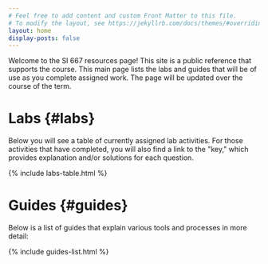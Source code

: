 ```yaml
---
# Feel free to add content and custom Front Matter to this file.
# To modify the layout, see https://jekyllrb.com/docs/themes/#overriding-theme-defaults
layout: home
display-posts: false
---
```


Welcome to the SI 667 resources page! 
This site is a public reference that supports the course.
This main page lists the labs and guides that will be of use as you complete assigned work.
The page will be updated over the course of the term.

# Labs {#labs}

Below you will see a table of currently assigned lab activities.
For those activities that have completed,
you will also find a link to the "key," which provides explanation
and/or solutions for each question.

{% include labs-table.html %}

# Guides {#guides}

Below is a list of guides that explain various tools and processes in more detail:

{% include guides-list.html %}
